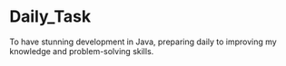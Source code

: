 # Daily_Task
To have stunning development in Java, preparing daily to improving my knowledge and problem-solving skills.
